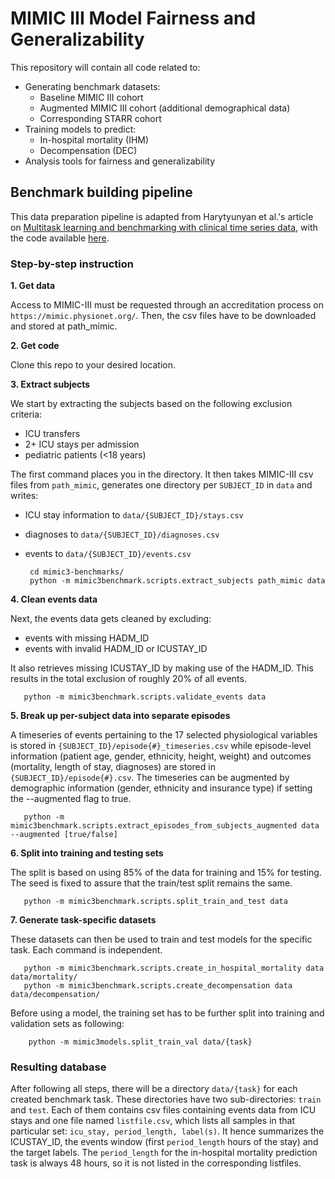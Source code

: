 # MIMIC III Model Fairness and Generalizability

This repository will contain all code related to:

- Generating benchmark datasets:
    - Baseline MIMIC III cohort
    - Augmented MIMIC III cohort (additional demographical data)
    - Corresponding STARR cohort
- Training models to predict:
    - In-hospital mortality (IHM)
    - Decompensation (DEC)
- Analysis tools for fairness and generalizability


## Benchmark building pipeline

This data preparation pipeline is adapted from Harytyunyan et al.'s article on 
[Multitask learning and benchmarking with clinical time series data](https://www.nature.com/articles/s41597-019-0103-9), 
with the code available [here](https://github.com/YerevaNN/mimic3-benchmarks).

### Step-by-step instruction

**1. Get data**

Access to MIMIC-III must be requested through an accreditation process on
`https://mimic.physionet.org/`. Then, the csv files have to be downloaded and
stored at path_mimic.
   
**2. Get code**
    
Clone this repo to your desired location.
    
**3. Extract subjects**

We start by extracting the subjects based on the following exclusion criteria:
* ICU transfers
* 2+ ICU stays per admission
* pediatric patients (<18 years)
   

The first command places you in the directory. It then takes MIMIC-III csv files from 
`path_mimic`, generates one directory per `SUBJECT_ID` in `data` and writes:
* ICU stay information to `data/{SUBJECT_ID}/stays.csv`
* diagnoses to `data/{SUBJECT_ID}/diagnoses.csv`
* events to `data/{SUBJECT_ID}/events.csv`

       cd mimic3-benchmarks/
       python -m mimic3benchmark.scripts.extract_subjects path_mimic data

**4. Clean events data** 

Next, the events data gets cleaned by excluding:
* events with missing HADM_ID
* events with invalid HADM_ID or ICUSTAY_ID

It also retrieves missing ICUSTAY_ID by making use of the HADM_ID. This results 
in the total exclusion of roughly 20% of all events.

       python -m mimic3benchmark.scripts.validate_events data


**5. Break up per-subject data into separate episodes**

A timeseries of events pertaining to the 17 selected physiological variables
is stored in ```{SUBJECT_ID}/episode{#}_timeseries.csv``` while episode-level information 
(patient age, gender, ethnicity, height, weight) and outcomes (mortality, length of stay, diagnoses) are 
stored in ```{SUBJECT_ID}/episode{#}.csv```. The timeseries can be augmented by demographic information
(gender, ethnicity and insurance type) if setting the --augmented flag to true.

       python -m mimic3benchmark.scripts.extract_episodes_from_subjects_augmented data --augmented [true/false]

**6. Split into training and testing sets**

The split is based on using 85% of the data for training and 15% for testing. 
The seed is fixed to assure that the train/test split remains the same.

       python -m mimic3benchmark.scripts.split_train_and_test data
	
**7. Generate task-specific datasets**

These datasets can then be used to train and test models for the specific task. 
Each command is independent.

       python -m mimic3benchmark.scripts.create_in_hospital_mortality data data/mortality/
       python -m mimic3benchmark.scripts.create_decompensation data data/decompensation/

Before using a model, the training set has to be further split into training
and validation sets as following:
    
        python -m mimic3models.split_train_val data/{task}
    
    
### Resulting database

After following all steps, there will be a directory `data/{task}` for each created benchmark task.
These directories have two sub-directories: `train` and `test`.
Each of them contains csv files containing events data from ICU stays and one file named `listfile.csv`, 
which lists all samples in that particular set: `icu_stay, period_length, label(s)`. It hence summarizes
the ICUSTAY_ID, the events window (first `period_length` hours of the stay) and the target labels.
The `period_length` for the in-hospital mortality prediction task is always 48 hours, so it is not listed in the corresponding listfiles.



